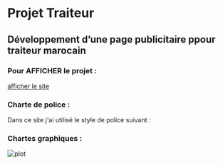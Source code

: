 # Projet Traiteur

## Développement d’une page publicitaire ppour traiteur marocain

### Pour AFFICHER le projet :
[afficher le site](https://elbzhiba.github.io/onepage/) 
### Charte de police :
Dans ce site j'ai utilisé le style de police suivant :

### Chartes graphiques : 

 ![plot](img/Charte.png)
